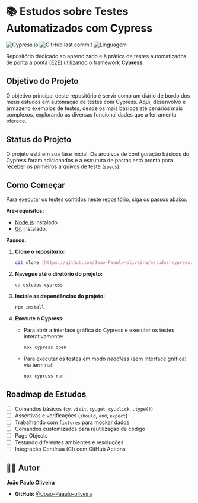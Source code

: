 # 📚 Estudos sobre Testes Automatizados com Cypress

![Cypress.io](https://img.shields.io/badge/Cypress-^13.0.0-brightgreen) ![GitHub last commit](https://img.shields.io/github/last-commit/Joao-Paaulo-oliveira/estudos-cypress) ![Linguagem](https://img.shields.io/github/languages/top/Joao-Paaulo-oliveira/estudos-cypress)

Repositório dedicado ao aprendizado e à prática de testes automatizados de ponta a ponta (E2E) utilizando o framework **Cypress**.

##  Objetivo do Projeto

O objetivo principal deste repositório é servir como um diário de bordo dos meus estudos em automação de testes com Cypress. Aqui, desenvolvo e armazeno exemplos de testes, desde os mais básicos até cenários mais complexos, explorando as diversas funcionalidades que a ferramenta oferece.

##  Status do Projeto

O projeto está em sua fase inicial. Os arquivos de configuração básicos do Cypress foram adicionados e a estrutura de pastas está pronta para receber os primeiros arquivos de teste (`specs`).


##  Como Começar

Para executar os testes contidos neste repositório, siga os passos abaixo.

**Pré-requisitos:**
* [Node.js](https://nodejs.org/en/) instalado.
* [Git](https://git-scm.com/) instalado.

**Passos:**

1.  **Clone o repositório:**
    ```bash
    git clone [https://github.com/Joao-Paaulo-oliveira/estudos-cypress.git](https://github.com/Joao-Paaulo-oliveira/estudos-cypress.git)
    ```

2.  **Navegue até o diretório do projeto:**
    ```bash
    cd estudos-cypress
    ```

3.  **Instale as dependências do projeto:**
    ```bash
    npm install
    ```

4.  **Execute o Cypress:**

    * Para abrir a interface gráfica do Cypress e executar os testes interativamente:
        ```bash
        npx cypress open
        ```
    * Para executar os testes em modo *headless* (sem interface gráfica) via terminal:
        ```bash
        npx cypress run
        ```

##  Roadmap de Estudos

-   [ ] Comandos básicos (`cy.visit`, `cy.get`, `cy.click`, `.type()`)
-   [ ] Assertivas e verificações (`should`, `and`, `expect`)
-   [ ] Trabalhando com `fixtures` para mockar dados
-   [ ] Comandos customizados para reutilização de código
-   [ ] Page Objects
-   [ ] Testando diferentes ambientes e resoluções
-   [ ] Integração Contínua (CI) com GitHub Actions

## 👨‍💻 Autor

**João Paulo Oliveira**

* **GitHub:** [@Joao-Paaulo-oliveira](https://github.com/Joao-Paaulo-oliveira)
